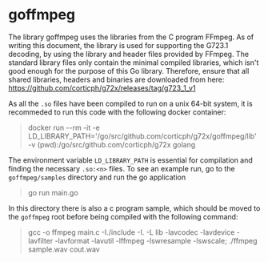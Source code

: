 # goffmpeg
The library goffmpeg uses the libraries from the C program FFmpeg. As of writing this document, the library is used for supporting the G723.1 decoding, by using the library and header files provided by FFmpeg. The standard library files only contain the minimal compiled libraries, which isn't good enough for the purpose of this Go library. Therefore, ensure that all shared libraries, headers and binaries are downloaded from here: https://github.com/corticph/g72x/releases/tag/g723_1_v1

As all the `.so` files have been compiled to run on a unix 64-bit system, it is recommeded to run this code with the following docker container:
> docker run --rm -it -e LD_LIBRARY_PATH='/go/src/github.com/corticph/g72x/goffmpeg/lib' -v (pwd):/go/src/github.com/corticph/g72x golang

The environment variable `LD_LIBRARY_PATH` is essential for compilation and finding the necessary `.so:<n>` files. To see an example run, go to the `goffmpeg/samples` directory and run the go application

> go run main.go

In this directory there is also a c program sample, which should be moved to the `goffmpeg` root before being compiled with the following command:

> gcc -o ffmpeg main.c -I./include -I. -L lib -lavcodec -lavdevice -lavfilter -lavformat -lavutil -lffmpeg -lswresample -lswscale; ./ffmpeg sample.wav cout.wav

